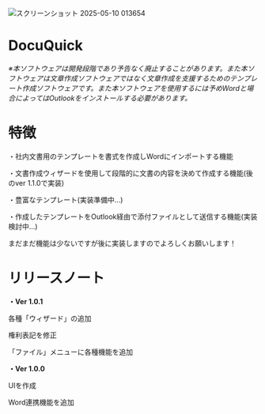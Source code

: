 ![スクリーンショット 2025-05-10 013654](https://github.com/user-attachments/assets/4b52f0dd-69cc-4ed0-b18a-4437cd64505c)
# DocuQuick
*※本ソフトウェアは開発段階であり予告なく廃止することがあります。また本ソフトウェアは文章作成ソフトウェアではなく文章作成を支援するためのテンプレート作成ソフトウェアです。また本ソフトウェアを使用するには予めWordと場合によってはOutlookをインストールする必要があります。*

# 特徴

・社内文書用のテンプレートを書式を作成しWordにインポートする機能

・文書作成ウィザードを使用して段階的に文書の内容を決めて作成する機能(後のver 1.1.0で実装)

・豊富なテンプレート(実装準備中...)

・作成したテンプレートをOutlook経由で添付ファイルとして送信する機能(実装検討中...)

まだまだ機能は少ないですが後に実装しますのでよろしくお願いします！



# リリースノート

**・Ver 1.0.1**

各種「ウィザード」の追加

権利表記を修正

「ファイル」メニューに各種機能を追加

**・Ver 1.0.0**
  
  UIを作成
  
  Word連携機能を追加
